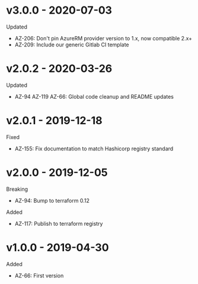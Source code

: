# v3.0.0 - 2020-07-03

Updated
  * AZ-206: Don't pin AzureRM provider version to 1.x, now compatible 2.x+
  * AZ-209: Include our generic Gitlab CI template

# v2.0.2 - 2020-03-26

Updated
  * AZ-94 AZ-119 AZ-66: Global code cleanup and README updates

# v2.0.1 - 2019-12-18

Fixed
  * AZ-155: Fix documentation to match Hashicorp registry standard

# v2.0.0 - 2019-12-05

Breaking
  * AZ-94: Bump to terraform 0.12
  
Added
  * AZ-117: Publish to terraform registry

# v1.0.0 - 2019-04-30

Added
  * AZ-66: First version
